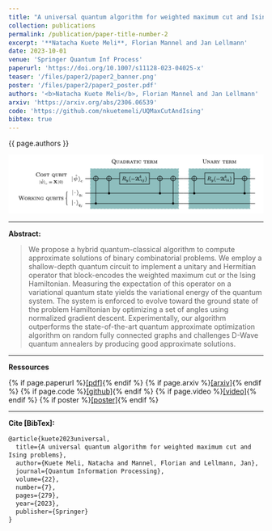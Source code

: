 ```yaml
---
title: "A universal quantum algorithm for weighted maximum cut and Ising problems"
collection: publications
permalink: /publication/paper-title-number-2
excerpt: '**Natacha Kuete Meli**, Florian Mannel and Jan Lellmann'
date: 2023-10-01
venue: 'Springer Quantum Inf Process'
paperurl: 'https://doi.org/10.1007/s11128-023-04025-x'
teaser: '/files/paper2/paper2_banner.png'
poster: '/files/paper2/paper2_poster.pdf'
authors: '<b>Natacha Kuete Meli</b>, Florian Mannel and Jan Lellmann'
arxiv: 'https://arxiv.org/abs/2306.06539'
code: 'https://github.com/nkuetemeli/UQMaxCutAndIsing'
bibtex: true
---
```


{{ page.authors }}

<img src="/files/paper2/paper2_banner.png" width='1000'/>

---
**Abstract:**

>We propose a hybrid quantum-classical algorithm to compute approximate solutions of binary combinatorial problems. We employ a shallow-depth quantum circuit to implement a unitary and Hermitian operator that block-encodes the weighted maximum cut or the Ising Hamiltonian. Measuring the expectation of this operator on a variational quantum state yields the variational energy of the quantum system. The system is enforced to evolve toward the ground state of the problem Hamiltonian by optimizing a set of angles using normalized gradient descent. Experimentally, our algorithm outperforms the state-of-the-art quantum approximate optimization algorithm on random fully connected graphs and challenges D-Wave quantum annealers by producing good approximate solutions.

---
**Ressources**

{% if page.paperurl %}<a href=" {{ page.paperurl }} ">[pdf]</a>{% endif %} 
{% if page.arxiv %}<a href=" {{ page.arxiv }} ">[arxiv]</a>{% endif %} 
{% if page.code %}<a href=" {{ page.code }} ">[github]</a>{% endif %} 
{% if page.video %}<a href=" {{ page.video }} ">[video]</a>{% endif %} 
{% if poster %}<a href=" {{ page.poster }} ">[poster]</a>{% endif %}


---
**Cite [BibTex]:**


    @article{kuete2023universal,
      title={A universal quantum algorithm for weighted maximum cut and Ising problems},
      author={Kuete Meli, Natacha and Mannel, Florian and Lellmann, Jan},
      journal={Quantum Information Processing},
      volume={22},
      number={7},
      pages={279},
      year={2023},
      publisher={Springer}
    }

